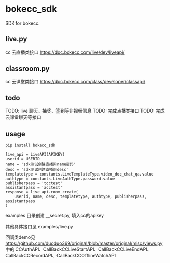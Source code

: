 bokecc_sdk
===
SDK for bokecc.

live.py
---
cc 云直播类接口
https://doc.bokecc.com/live/dev/liveapi/

classroom.py
---
cc 云课堂类接口
https://doc.bokecc.com/class/developer/classapi/

todo
---
TODO: live 聊天、抽奖、签到等非视频信息
TODO: 完成点播类接口
TODO: 完成云课堂聊天等接口

usage
---

    pip install bokecc_sdk

    live_api = LiveAPI(APIKEY)
    userid = USERID
    name = 'sdk测试创建直播间name密码'
    desc = 'sdk测试创建直播间desc'
    templatetype = constants.LiveTemplateType.video_doc_chat_qa.value
    authtype = constants.LiveAuthType.password.value
    publisherpass = 'tcctest'
    assistantpass = 'acctest'
    response = live_api.room_create(
        userid, name, desc, templatetype, authtype, publisherpass, assistantpass
    )


examples 目录创建 __secret.py, 填入cc的apikey

其他具体接口见 examples/live.py

回调类demo见 https://github.com/duoduo369/original/blob/master/original/misc/views.py 中的
CCAuthAPI、CallBackCCLiveStartAPI、CallBackCCLiveEndAPI、CallBackCCRecordAPI、CallBackCCOfflineWatchAPI
